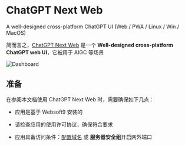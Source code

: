 # ChatGPT Next Web

A well-designed cross-platform ChatGPT UI (Web / PWA / Linux / Win / MacOS)

简而言之，[ChatGPT Next Web](https://chatgpt1.nextweb.fun/) 是一个 **Well-designed cross-platform ChatGPT web UI**，它被用于 AIGC  等场景


![Dashboard](https://libs.websoft9.com/Websoft9/DocsPicture/zh/chatgptnextweb/chatgptnextweb-gui-websoft9.png)


## 准备

在参阅本文档使用 ChatGPT Next Web 时，需要确保如下几点：

- 应用是基于 Websoft9 安装的

- 请检查应用的使用许可协议，确保符合要求

- 应用具备访问条件：[配置域名](./guide/appsetdomain) 或 **服务器安全组**开启网外端口